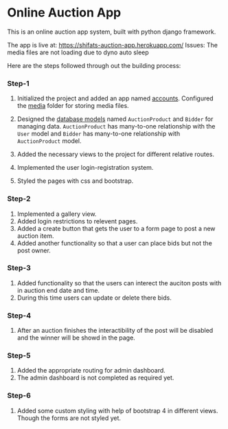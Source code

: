 # Online Auction App

This is an online auction app system, built with python django framework.

The app is live at: https://shifats-auction-app.herokuapp.com/
Issues: The media files are not loading due to dyno auto sleep

Here are the steps followed through out the building process:

### Step-1

1. Initialized the project and added an app named [accounts](./accounts). Configured the [media](./media) folder for storing media files.

2. Designed the [database models](./accounts/models.py) named `AuctionProduct` and `Bidder` for managing data. `AuctionProduct` has many-to-one relationship with the `User` model and `Bidder` has many-to-one relationship with `AuctionProduct` model.

3. Added the necessary views to the project for different relative routes.

4. Implemented the user login-registration system.

5. Styled the pages with css and bootstrap.

### Step-2

1. Implemented a gallery view.
2. Added login restrictions to relevent pages.
3. Added a create button that gets the user to a form page to post a new auction item.
4. Added another functionality so that a user can place bids but not the post owner.

### Step-3

1. Added functionality so that the users can interect the auciton posts with in auction end date and time.
2. During this time users can update or delete there bids.

### Step-4
1. After an auction finishes the interactibility of the post will be disabled and the winner will be showd in the page.

### Step-5
1. Added the appropriate routing for admin dashboard.
2. The admin dashboard is not completed as required yet.

### Step-6
1. Added some custom styling with help of bootstrap 4 in different views. Though the forms are not styled yet.

